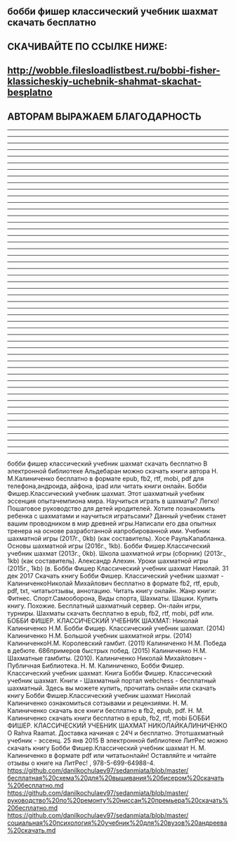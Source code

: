 бобби фишер классический учебник шахмат скачать бесплатно
--------------------------------------------------
СКАЧИВАЙТЕ ПО ССЫЛКЕ НИЖЕ:
--------------------------------------------------
http://wobble.filesloadlistbest.ru/bobbi-fisher-klassicheskiy-uchebnik-shahmat-skachat-besplatno
--------------------------------------------------
АВТОРАМ ВЫРАЖАЕМ БЛАГОДАРНОСТЬ
--------------------------------------------------
--------------------------------------------------
--------------------------------------------------
--------------------------------------------------
--------------------------------------------------
--------------------------------------------------
--------------------------------------------------
--------------------------------------------------
--------------------------------------------------
--------------------------------------------------
--------------------------------------------------
--------------------------------------------------
--------------------------------------------------
--------------------------------------------------
--------------------------------------------------
--------------------------------------------------
--------------------------------------------------
--------------------------------------------------
--------------------------------------------------
--------------------------------------------------
--------------------------------------------------
--------------------------------------------------
--------------------------------------------------
--------------------------------------------------
--------------------------------------------------
--------------------------------------------------
--------------------------------------------------
--------------------------------------------------
--------------------------------------------------
--------------------------------------------------
--------------------------------------------------
--------------------------------------------------
--------------------------------------------------
--------------------------------------------------
--------------------------------------------------
--------------------------------------------------
--------------------------------------------------
--------------------------------------------------
--------------------------------------------------
--------------------------------------------------
--------------------------------------------------
--------------------------------------------------
--------------------------------------------------
--------------------------------------------------
--------------------------------------------------
--------------------------------------------------
--------------------------------------------------
--------------------------------------------------
--------------------------------------------------
--------------------------------------------------
--------------------------------------------------
бобби фишер классический учебник шахмат скачать бесплатно В электронной библиотеке Альдебаран можно скачать книги автора Н. М.Калиниченко бесплатно в формате epub, fb2, rtf, mobi, pdf для телефона,андроида, айфона, ipad или читать книги онлайн.  Бобби Фишер.Классический учебник шахмат. Этот шахматный учебник  эссенция опытачемпиона мира. Научиться играть в шахматы? Легко! Пошаговое руководство для детей иродителей. Хотите познакомить ребенка с шахматами и научиться игратьсами? Данный учебник станет вашим проводником в мир древней игры.Написали его два опытных тренера на основе разработанной иапробированной ими. Учебник шахматной игры (2017г., 0kb) (как составитель). Хосе РаульКапабланка. Основы шахматной игры (2016г., 1kb). Бобби Фишер.Классический учебник шахмат (2013г., 0kb). Школа шахматной игры (сборник) (2013г., 1kb) (как составитель). Александр Алехин. Уроки шахматной игры (2015г., 1kb) (в. Бобби Фишер Классический учебник шахмат Николай. 31 дек 2017  Скачать книгу Бобби Фишер. Классический учебник шахмат - КалиниченкоНиколай Михайлович бесплатно в формате fb2, rtf, epub, pdf, txt, читатьотзывы, аннотацию. Читать книгу онлайн. Жанр книги: Фитнес. Спорт.Самооборона, Виды спорта, Шахматы. Шашки. Купить книгу. Похожие. Бесплатный шахматный сервер. Он-лайн игры, турниры. Шахматы  скачать бесплатно в epub, fb2, rtf, mobi, pdf или. БОББИ ФИШЕР. КЛАССИЧЕСКИЙ УЧЕБНИК ШАХМАТ: Николай
Калиниченко Н.М. Бобби Фишер. Классический учебник шахмат. (2014) Калиниченко Н.М. Большой учебник шахматной игры. (2014)  КалиниченкоН.М. Королевский гамбит. (2011)  Калиниченко Н.М. Победа в дебюте. 686примеров быстрых побед. (2015)  Калиниченко Н.М. Шахматные гамбиты. (2010). Калиниченко Николай Михайлович - Публичная Библиотека. Н. М. Калиниченко, Бобби Фишер. Классический учебник шахмат. Книга Бобби Фишер. Классический учебник шахмат. Книги - Шахматный портал webchess - бесплатный шахматный. Здесь вы можете купить, прочитать онлайн или скачать книгу Бобби Фишер.Классический учебник шахмат Николай Калиниченко ознакомиться сотзывами и рецензиями. Н. М. Калиниченко  скачать все книги бесплатно в fb2, epub, pdf. Н. М. Калиниченко  скачать книги бесплатно в epub, fb2, rtf, mobi
БОББИ ФИШЕР. КЛАССИЧЕСКИЙ УЧЕБНИК ШАХМАТ НИКОЛАЙКАЛИНИЧЕНКО О Rahva Raamat. Доставка начиная с 24Ч и бесплатно. Этотшахматный учебник - эссенц. 25 янв 2015  В электронной библиотеке ЛитРес можно скачать книгу Бобби Фишер.Классический учебник шахмат Н. М. Калиниченко в формате pdf или читатьонлaйн! Оставляйте и читайте отзывы о книге на ЛитРес! , 978-5-699-64988-4.
https://github.com/danilkochulaev97/sedanmiata/blob/master/бесплатная%20схема%20для%20вышивания%20бисером%20скачать%20бесплатно.md
https://github.com/danilkochulaev97/sedanmiata/blob/master/руководство%20по%20ремонту%20ниссан%20премьера%20скачать%20бесплатно.md
https://github.com/danilkochulaev97/sedanmiata/blob/master/социальная%20психология%20учебник%20для%20вузов%20андреева%20скачать.md